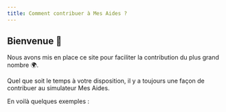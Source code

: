 ```yaml
---
title: Comment contribuer à Mes Aides ?
---
```


## Bienvenue 👋

Nous avons mis en place ce site pour faciliter la contribution du plus grand nombre 🌍.

Quel que soit le temps à votre disposition, il y a toujours une façon de contribuer au simulateur Mes Aides.

En voilà quelques exemples&nbsp;:

